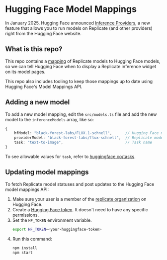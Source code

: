 # Hugging Face Model Mappings

In January 2025, Hugging Face announced [Inference Providers](https://huggingface.co/blog/inference-providers), a new feature that allows you to run models on Replicate (and other providers) right from the Hugging Face website.

## What is this repo?

This repo contains a [mapping](src/models.ts) of Replicate models to Hugging Face models, so we can tell Hugging Face when to display a Replicate inference widget on its model pages.

This repo also includes tooling to keep those mappings up to date using Hugging Face's Model Mappings API.

## Adding a new model

To add a new model mapping, edit the `src/models.ts` file and add the new model to the `inferenceModels` array, like so:

```typescript
{
    hfModel: "black-forest-labs/FLUX.1-schnell",      // Hugging Face model name
    providerModel: "black-forest-labs/flux-schnell",  // Replicate model name
    task: "text-to-image",                            // Task name
}
```

To see allowable values for `task`, refer to [huggingface.co/tasks](https://huggingface.co/tasks).

## Updating model mappings

To fetch Replicate model statuses and post updates to the Hugging Face model mappings API:

1. Make sure your user is a member of the [replicate organization](https://huggingface.co/organizations/replicate) on Hugging Face.
1. Create a [Hugging Face token](https://huggingface.co/settings/tokens/new?tokenType=fineGrained). It doesn't need to have any specific permissions.
1. Set the `HF_TOKEN` environment variable.
    ```bash
    export HF_TOKEN=<your-huggingface-token>
    ```
1. Run this command:
    ```bash
    npm install
    npm start
    ```
